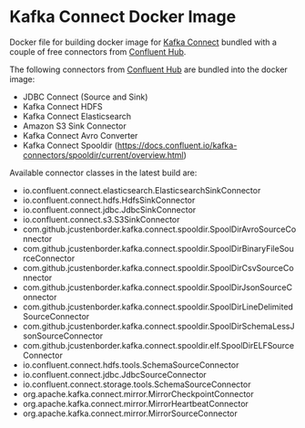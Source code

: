 # Kafka Connect Docker Image

Docker file for building docker image for [Kafka Connect](https://kafka.apache.org/documentation/#connect) bundled with a couple of free connectors from [Confluent Hub](https://www.confluent.io/hub/).

The following connectors from [Confluent Hub](https://www.confluent.io/hub/) are bundled into the docker image:

- JDBC Connect (Source and Sink)
- Kafka Connect HDFS
- Kafka Connect Elasticsearch
- Amazon S3 Sink Connector
- Kafka Connect Avro Converter
- Kafka Connect Spooldir (https://docs.confluent.io/kafka-connectors/spooldir/current/overview.html)

Available connector classes in the latest build are:

- io.confluent.connect.elasticsearch.ElasticsearchSinkConnector
- io.confluent.connect.hdfs.HdfsSinkConnector
- io.confluent.connect.jdbc.JdbcSinkConnector
- io.confluent.connect.s3.S3SinkConnector
- com.github.jcustenborder.kafka.connect.spooldir.SpoolDirAvroSourceConnector
- com.github.jcustenborder.kafka.connect.spooldir.SpoolDirBinaryFileSourceConnector
- com.github.jcustenborder.kafka.connect.spooldir.SpoolDirCsvSourceConnector
- com.github.jcustenborder.kafka.connect.spooldir.SpoolDirJsonSourceConnector
- com.github.jcustenborder.kafka.connect.spooldir.SpoolDirLineDelimitedSourceConnector
- com.github.jcustenborder.kafka.connect.spooldir.SpoolDirSchemaLessJsonSourceConnector
- com.github.jcustenborder.kafka.connect.spooldir.elf.SpoolDirELFSourceConnector
- io.confluent.connect.hdfs.tools.SchemaSourceConnector
- io.confluent.connect.jdbc.JdbcSourceConnector
- io.confluent.connect.storage.tools.SchemaSourceConnector
- org.apache.kafka.connect.mirror.MirrorCheckpointConnector
- org.apache.kafka.connect.mirror.MirrorHeartbeatConnector
- org.apache.kafka.connect.mirror.MirrorSourceConnector
